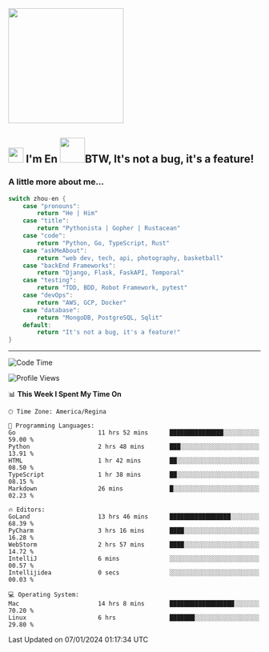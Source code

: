 <img align='center' src="https://media.giphy.com/media/GP1TJJSV4Ys1r64q2A/giphy.gif" width="230">

<h2><img src="https://emojis.slackmojis.com/emojis/images/1531849430/4246/blob-sunglasses.gif?1531849430" width="30"/> I'm En <img src="https://media.giphy.com/media/12oufCB0MyZ1Go/giphy.gif" width="50">BTW, It's not a bug, it's a feature!</h2>


<!-- <img align='right' src="https://media.giphy.com/media/M9gbBd9nbDrOTu1Mqx/giphy.gif" width="230"> -->


### A little more about me... 
<!--
```javascript
const zhou-en = {
    pronouns: "He" | "Him",
    title: "Pythonista" | "Gopher" | "Rustacean",
    code: ["Python", "Go", "Rust", "TypeScript"],
    askMeAbout: ["web dev", "tech", "app dev", "photography"],
    technologies: {
        backEnd: {
            python: ["Django", "Flask", "FaskAPI"],
            go: []
        },
        scraping: ["selenium", "scrapy", "spider"],
        testing: ["Robot Framework"],
        devOps: ["AWS", "Docker", "GCP", "Nginx"],
        databases: ["mongo", "postgresql", "sqlite"],
        misc: ["Firebase", "Heroku"]
    },
    architecture: ["Event Driven Architecture", "Microservices"],
    currentFocus: ["Temporal", "Rust"],
    funFact: "It's not a bug, it's a feature!"
};
```
  -->

```go
switch zhou-en {
    case "pronouns":
        return "He | Him"
    case "title":
        return "Pythonista | Gopher | Rustacean"
    case "code":
        return "Python, Go, TypeScript, Rust"
    case "askMeAbout":
        return "web dev, tech, api, photography, basketball"
    case "backEnd Frameworks":
        return "Django, Flask, FaskAPI, Temporal"
    case "testing":
        return "TDD, BDD, Robot Framework, pytest"
    case "devOps":
        return "AWS, GCP, Docker"
    case "database":
        return "MongoDB, PostgreSQL, Sqlit"
    default:
        return "It's not a bug, it's a feature!"
}
```




---
<!--START_SECTION:waka-->
![Code Time](http://img.shields.io/badge/Code%20Time-1%2C151%20hrs%2014%20mins-blue)

![Profile Views](http://img.shields.io/badge/Profile%20Views-0-blue)

📊 **This Week I Spent My Time On** 

```text
🕑︎ Time Zone: America/Regina

💬 Programming Languages: 
Go                       11 hrs 52 mins      ███████████████░░░░░░░░░░   59.00 % 
Python                   2 hrs 48 mins       ███░░░░░░░░░░░░░░░░░░░░░░   13.91 % 
HTML                     1 hr 42 mins        ██░░░░░░░░░░░░░░░░░░░░░░░   08.50 % 
TypeScript               1 hr 38 mins        ██░░░░░░░░░░░░░░░░░░░░░░░   08.15 % 
Markdown                 26 mins             █░░░░░░░░░░░░░░░░░░░░░░░░   02.23 % 

🔥 Editors: 
GoLand                   13 hrs 46 mins      █████████████████░░░░░░░░   68.39 % 
PyCharm                  3 hrs 16 mins       ████░░░░░░░░░░░░░░░░░░░░░   16.28 % 
WebStorm                 2 hrs 57 mins       ████░░░░░░░░░░░░░░░░░░░░░   14.72 % 
IntelliJ                 6 mins              ░░░░░░░░░░░░░░░░░░░░░░░░░   00.57 % 
Intellijidea             0 secs              ░░░░░░░░░░░░░░░░░░░░░░░░░   00.03 % 

💻 Operating System: 
Mac                      14 hrs 8 mins       ██████████████████░░░░░░░   70.20 % 
Linux                    6 hrs               ███████░░░░░░░░░░░░░░░░░░   29.80 % 
```


 Last Updated on 07/01/2024 01:17:34 UTC
<!--END_SECTION:waka-->
